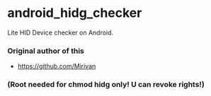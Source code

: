 # android_hidg_checker
Lite HID Device checker on Android.
### Original author of this
* https://github.com/Mirivan
### (Root needed for chmod hidg only! U can revoke rights!)

